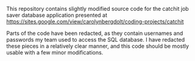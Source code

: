 This repository contains slightly modified source code for the catchit job saver database application presented at 
https://sites.google.com/view/carolynbergdolt/coding-projects/catchit

Parts of the code have been redacted, as they contain usernames and passwords my team used to access the SQL database. 
I have redacted these pieces in a relatively clear manner, and this code should be mostly usable with a few minor modifications.